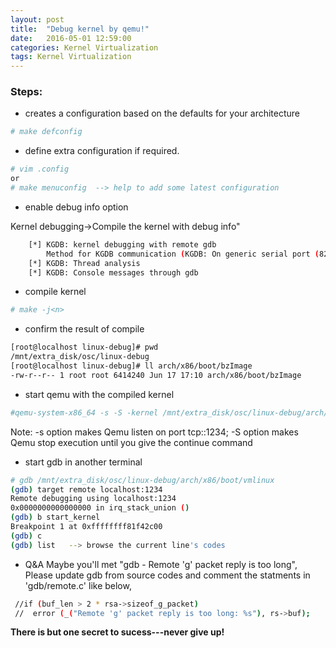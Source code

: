 ```yaml
---
layout: post
title:  "Debug kernel by qemu!"
date:   2016-05-01 12:59:00
categories: Kernel Virtualization
tags: Kernel Virtualization
---
```

### Steps:

- creates a configuration based on the defaults for your architecture

```sh
# make defconfig
```

- define extra configuration if required. 

```sh
# vim .config
or
# make menuconfig  --> help to add some latest configuration
```

- enable debug info option

Kernel debugging->Compile the kernel with debug info"

```sh
    [*] KGDB: kernel debugging with remote gdb
        Method for KGDB communication (KGDB: On generic serial port (8250)) --->
    [*] KGDB: Thread analysis
    [*] KGDB: Console messages through gdb
```

- compile kernel

```sh
# make -j<n>
```

- confirm the result of compile

```sh
[root@localhost linux-debug]# pwd
/mnt/extra_disk/osc/linux-debug
[root@localhost linux-debug]# ll arch/x86/boot/bzImage
-rw-r--r-- 1 root root 6414240 Jun 17 17:10 arch/x86/boot/bzImage
```

- start qemu with the compiled kernel

```sh
#qemu-system-x86_64 -s -S -kernel /mnt/extra_disk/osc/linux-debug/arch/x86/boot/bzImage -hda linux-0.2.img -append "root=/dev/sda console=ttyS0" -m 512M
```

Note:
-s option makes Qemu listen on port tcp::1234; -S option makes Qemu stop execution until you give the continue command

- start gdb in another terminal

```sh
# gdb /mnt/extra_disk/osc/linux-debug/arch/x86/boot/vmlinux
(gdb) target remote localhost:1234
Remote debugging using localhost:1234
0x0000000000000000 in irq_stack_union ()
(gdb) b start_kernel
Breakpoint 1 at 0xffffffff81f42c00
(gdb) c
(gdb) list   --> browse the current line's codes
```

- Q&A
 Maybe you'll met "gdb - Remote 'g' packet reply is too long",
 Please update gdb from source codes and comment the statments in 'gdb/remote.c' like below,

```sh
 //if (buf_len > 2 * rsa->sizeof_g_packet)
 //  error (_("Remote 'g' packet reply is too long: %s"), rs->buf);
```

**There is but one secret to sucess---never give up!**
